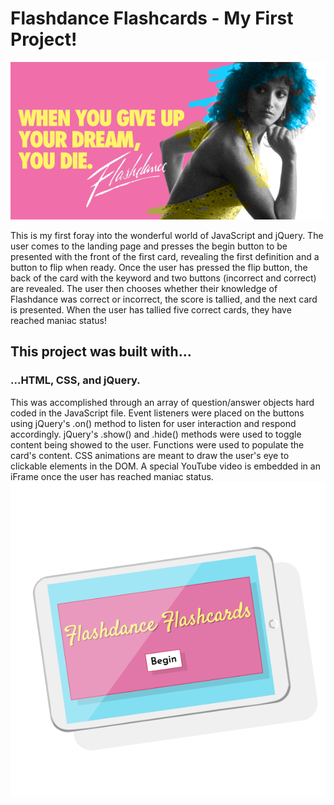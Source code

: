 # Flashdance Flashcards - My First Project! #
![alt text](./images/flashdance.png)

This is my first foray into the wonderful world of JavaScript and jQuery. The user comes to the landing page and presses the begin button to be presented with the front of the first card, revealing the first definition and a button to flip when ready. Once the user has pressed the flip button, the back of the card with the keyword and two buttons (incorrect and correct) are revealed. The user then chooses whether their knowledge of Flashdance was correct or incorrect, the score is tallied, and the next card is presented. When the user has tallied five correct cards, they have reached maniac status!

## This project was built with...
### ...HTML, CSS, and jQuery.

This was accomplished through an array of question/answer objects hard coded in the JavaScript file. Event listeners were placed on the buttons using jQuery's .on() method to listen for user interaction and respond accordingly. jQuery's .show() and .hide() methods were used to toggle content being showed to the user. Functions were used to populate the card's content. CSS animations are meant to draw the user's eye to clickable elements in the DOM. A special YouTube video is embedded in an iFrame once the user has reached maniac status.
![alt text](./images/flash-ill.png)



